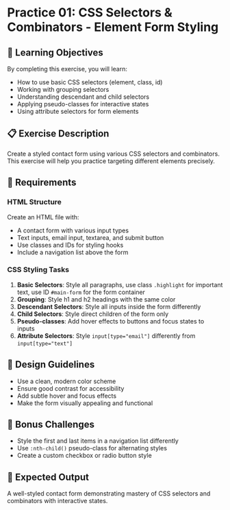 # Practice 01: CSS Selectors & Combinators - Element Form Styling

## 🎯 Learning Objectives

By completing this exercise, you will learn:

- How to use basic CSS selectors (element, class, id)
- Working with grouping selectors
- Understanding descendant and child selectors
- Applying pseudo-classes for interactive states
- Using attribute selectors for form elements

## 📋 Exercise Description

Create a styled contact form using various CSS selectors and combinators. This exercise will help you practice targeting different elements precisely.

## 🔧 Requirements

### HTML Structure
Create an HTML file with:
- A contact form with various input types
- Text inputs, email input, textarea, and submit button
- Use classes and IDs for styling hooks
- Include a navigation list above the form

### CSS Styling Tasks
1. **Basic Selectors**: Style all paragraphs, use class `.highlight` for important text, use ID `#main-form` for the form container
2. **Grouping**: Style h1 and h2 headings with the same color
3. **Descendant Selectors**: Style all inputs inside the form differently
4. **Child Selectors**: Style direct children of the form only
5. **Pseudo-classes**: Add hover effects to buttons and focus states to inputs
6. **Attribute Selectors**: Style `input[type="email"]` differently from `input[type="text"]`

## 🎨 Design Guidelines

- Use a clean, modern color scheme
- Ensure good contrast for accessibility
- Add subtle hover and focus effects
- Make the form visually appealing and functional

## 🚀 Bonus Challenges

- Style the first and last items in a navigation list differently
- Use `:nth-child()` pseudo-class for alternating styles
- Create a custom checkbox or radio button style

## 📝 Expected Output

A well-styled contact form demonstrating mastery of CSS selectors and combinators with interactive states.
